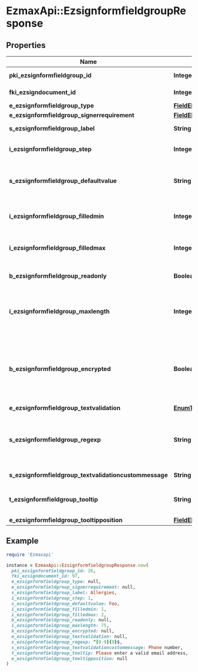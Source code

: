 # EzmaxApi::EzsignformfieldgroupResponse

## Properties

| Name | Type | Description | Notes |
| ---- | ---- | ----------- | ----- |
| **pki_ezsignformfieldgroup_id** | **Integer** | The unique ID of the Ezsignformfieldgroup |  |
| **fki_ezsigndocument_id** | **Integer** | The unique ID of the Ezsigndocument |  |
| **e_ezsignformfieldgroup_type** | [**FieldEEzsignformfieldgroupType**](FieldEEzsignformfieldgroupType.md) |  |  |
| **e_ezsignformfieldgroup_signerrequirement** | [**FieldEEzsignformfieldgroupSignerrequirement**](FieldEEzsignformfieldgroupSignerrequirement.md) |  | [optional] |
| **s_ezsignformfieldgroup_label** | **String** | The Label for the Ezsignformfieldgroup |  |
| **i_ezsignformfieldgroup_step** | **Integer** | The step when the Ezsignsigner will be invited to fill the form fields |  |
| **s_ezsignformfieldgroup_defaultvalue** | **String** | The default value for the Ezsignformfieldgroup  You can use the codes below and they will be replaced at signature time.    | Code | Description | Example | | ------------------------- | ------------ | ------------ | | {sUserFirstname} | The first name of the contact | John | | {sUserLastname} | The last name of the contact | Doe | | {sUserJobtitle} | The job title | Sales Representative | | {sCompany} | Company name | eZmax Solutions Inc. | | {sEmailAddress} | The email address | email@example.com | | {sPhoneE164} | A phone number in E.164 Format | +15149901516 | | {sPhoneE164Cell} | A phone number in E.164 Format | +15149901516 | | [optional] |
| **i_ezsignformfieldgroup_filledmin** | **Integer** | The minimum number of Ezsignformfield that must be filled in the Ezsignformfieldgroup |  |
| **i_ezsignformfieldgroup_filledmax** | **Integer** | The maximum number of Ezsignformfield that must be filled in the Ezsignformfieldgroup |  |
| **b_ezsignformfieldgroup_readonly** | **Boolean** | Whether the Ezsignformfieldgroup is read only or not. |  |
| **i_ezsignformfieldgroup_maxlength** | **Integer** | The maximum length for the value in the Ezsignformfieldgroup  This can only be set if eEzsignformfieldgroupType is **Text** or **Textarea** | [optional] |
| **b_ezsignformfieldgroup_encrypted** | **Boolean** | Whether the Ezsignformfieldgroup is encrypted in the database or not. Encrypted values are not displayed on the Ezsigndocument. This can only be set if eEzsignformfieldgroupType is **Text** or **Textarea** | [optional] |
| **e_ezsignformfieldgroup_textvalidation** | [**EnumTextvalidation**](EnumTextvalidation.md) |  | [optional] |
| **s_ezsignformfieldgroup_regexp** | **String** | A regular expression to indicate what values are acceptable for the Ezsignformfieldgroup.  This can only be set if eEzsignformfieldgroupType is **Text** or **Textarea** | [optional] |
| **s_ezsignformfieldgroup_textvalidationcustommessage** | **String** | Description of validation rule. Show by signatory. | [optional] |
| **t_ezsignformfieldgroup_tooltip** | **String** | A tooltip that will be presented to Ezsignsigner about the Ezsignformfieldgroup | [optional] |
| **e_ezsignformfieldgroup_tooltipposition** | [**FieldEEzsignformfieldgroupTooltipposition**](FieldEEzsignformfieldgroupTooltipposition.md) |  | [optional] |

## Example

```ruby
require 'Ezmaxapi'

instance = EzmaxApi::EzsignformfieldgroupResponse.new(
  pki_ezsignformfieldgroup_id: 26,
  fki_ezsigndocument_id: 97,
  e_ezsignformfieldgroup_type: null,
  e_ezsignformfieldgroup_signerrequirement: null,
  s_ezsignformfieldgroup_label: Allergies,
  i_ezsignformfieldgroup_step: 1,
  s_ezsignformfieldgroup_defaultvalue: Foo,
  i_ezsignformfieldgroup_filledmin: 1,
  i_ezsignformfieldgroup_filledmax: 2,
  b_ezsignformfieldgroup_readonly: null,
  i_ezsignformfieldgroup_maxlength: 75,
  b_ezsignformfieldgroup_encrypted: null,
  e_ezsignformfieldgroup_textvalidation: null,
  s_ezsignformfieldgroup_regexp: ^[0-9]{9}$,
  s_ezsignformfieldgroup_textvalidationcustommessage: Phone number,
  t_ezsignformfieldgroup_tooltip: Please enter a valid email address,
  e_ezsignformfieldgroup_tooltipposition: null
)
```

